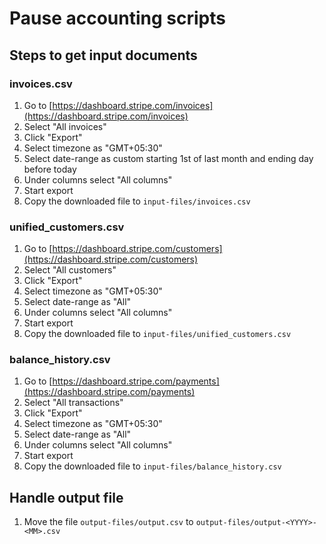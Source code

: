 # Pause accounting scripts

## Steps to get input documents

### invoices.csv

1. Go to [https://dashboard.stripe.com/invoices](https://dashboard.stripe.com/invoices)
2. Select "All invoices"
3. Click "Export"
4. Select timezone as "GMT+05:30"
5. Select date-range as custom starting 1st of last month and ending day before today
6. Under columns select "All columns"
7. Start export
8. Copy the downloaded file to `input-files/invoices.csv`

### unified_customers.csv

1. Go to [https://dashboard.stripe.com/customers](https://dashboard.stripe.com/customers)
2. Select "All customers"
3. Click "Export"
4. Select timezone as "GMT+05:30"
5. Select date-range as "All"
6. Under columns select "All columns"
7. Start export
8. Copy the downloaded file to `input-files/unified_customers.csv`

### balance_history.csv

1. Go to [https://dashboard.stripe.com/payments](https://dashboard.stripe.com/payments)
2. Select "All transactions"
3. Click "Export"
4. Select timezone as "GMT+05:30"
5. Select date-range as "All"
6. Under columns select "All columns"
7. Start export
8. Copy the downloaded file to `input-files/balance_history.csv`

## Handle output file

1. Move the file `output-files/output.csv` to `output-files/output-<YYYY>-<MM>.csv`